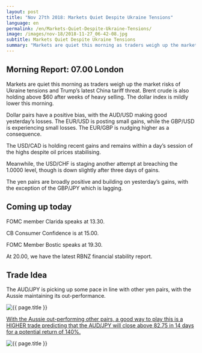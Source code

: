 ```yaml
---
layout: post
title: "Nov 27th 2018: Markets Quiet Despite Ukraine Tensions"
language: en
permalink: /en/Markets-Quiet-Despite-Ukraine-Tensions/
image: /images/nov-18/2018-11-27_06-42-08.jpg
subtitle: Markets Quiet Despite Ukraine Tensions
summary: "Markets are quiet this morning as traders weigh up the market risks of Ukraine tensions and Trump’s latest China tariff threat. Brent crude is also holding above $60 after weeks of heavy selling"
---
```

## Morning Report: 07.00 London

Markets are quiet this morning as traders weigh up the market risks of Ukraine tensions and Trump’s latest China tariff threat. Brent crude is also holding above $60 after weeks of heavy selling. The dollar index is mildly lower this morning. 

Dollar pairs have a positive bias, with the AUD/USD making good yesterday’s losses. The EUR/USD is posting small gains, while the GBP/USD is experiencing small losses. The EUR/GBP is nudging higher as a consequence. 

The USD/CAD is holding recent gains and remains within a day’s session of the highs despite oil prices stabilising. 

Meanwhile, the USD/CHF is staging another attempt at breaching the 1.0000 level, though is down slightly after three days of gains. 

The yen pairs are broadly positive and building on yesterday’s gains, with the exception of the GBP/JPY which is lagging. 

## Coming up today

FOMC member Clarida speaks at 13.30. 

CB Consumer Confidence is at 15.00. 

FOMC Member Bostic speaks at 19.30. 

At 20.00, we have the latest RBNZ financial stability report. 

## Trade Idea

The AUD/JPY is picking up some pace in line with other yen pairs, with the Aussie maintaining its out-performance.

<img class="post-image" src="{{ site.url }}/images/nov-18/2018-11-27_06-42-08.jpg" alt="{{ page.title }}" title="{{ page.title }}">

<a href="%LINK%%?currency=GBP&market=forex&underlying=frxAUDJPY&formname=higherlower&duration_amount=14&duration_units=d&amount=10&amount_type=stake&expiry_type=duration&barrier=82.75" target="_blank">With the Aussie out-performing other pairs, a good way to play this is a HIGHER trade predicting that the AUD/JPY will close above 82.75 in 14 days for a potential return of 140%.</a>

<img class="post-image" src="{{ site.url }}/images/nov-18/2018-11-27_07-00-23.jpg" alt="{{ page.title }}" title="{{ page.title }}">